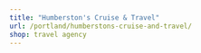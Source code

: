 ```yaml
---
title: "Humberston's Cruise & Travel"
url: /portland/humberstons-cruise-and-travel/
shop: travel agency
---
```

